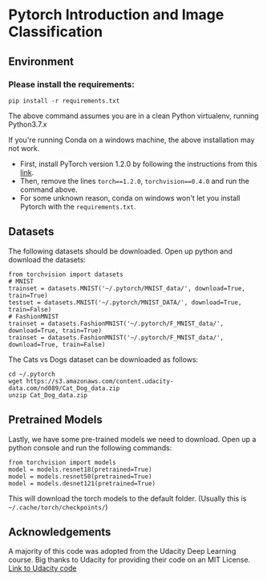 # Pytorch Introduction and Image Classification

## Environment
### Please install the requirements:
```
pip install -r requirements.txt
```
The above command assumes you are in a clean Python virtualenv, running Python3.7.x

If you're running Conda on a windows machine, the above installation may not work. 
* First, install PyTorch version 1.2.0 by following the instructions from this [link](https://pytorch.org/get-started/previous-versions/#v120).
* Then, remove the lines `torch==1.2.0`, `torchvision==0.4.0` and run the command above. 
* For some unknown reason, conda on windows won't let you install Pytorch with the `requirements.txt`.

## Datasets

The following datasets should be downloaded. Open up python and download the datasets:

```
from torchvision import datasets
# MNIST
trainset = datasets.MNIST('~/.pytorch/MNIST_data/', download=True, train=True)
testset = datasets.MNIST('~/.pytorch/MNIST_DATA/', download=True, train=False)
# FashionMNIST
trainset = datasets.FashionMNIST('~/.pytorch/F_MNIST_data/', download=True, train=True)
trainset = datasets.FashionMNIST('~/.pytorch/F_MNIST_data/', download=True, train=False)
```

The Cats vs Dogs dataset can be downloaded as follows:
```
cd ~/.pytorch
wget https://s3.amazonaws.com/content.udacity-data.com/nd089/Cat_Dog_data.zip
unzip Cat_Dog_data.zip
```

## Pretrained Models

Lastly, we have some pre-trained models we need to download. Open up a python console and run the following commands:
```
from torchvision import models
model = models.resnet18(pretrained=True)
model = models.resnet50(pretrained=True)
model = models.desnet121(pretrained=True)
```
This will download the torch models to the default folder. (Usually this is `~/.cache/torch/checkpoints/`)

## Acknowledgements
A majority of this code was adopted from the Udacity Deep Learning course. 
Big thanks to Udacity for providing their code on an MIT License.
[Link to Udacity code](https://github.com/udacity/deep-learning-v2-pytorch/)
